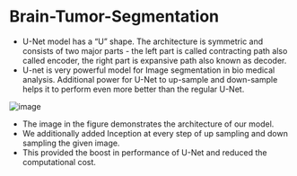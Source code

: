 # Brain-Tumor-Segmentation

<ul>
  <li>U-Net model has a “U” shape. The architecture is symmetric and consists of two major parts - the left part is called contracting path also called encoder, the right part is expansive path also known as decoder.</li>
<li>U-net is very powerful model for Image segmentation in bio medical analysis. Additional power for U-Net to up-sample and down-sample helps it to perform even more better than the regular U-Net.</li>
</ul>

![image](https://user-images.githubusercontent.com/66734659/163165531-be59643d-7e3b-45f5-b0c9-bad5d7d45003.png)

<ul>
  <li>The image in the figure demonstrates the architecture of our model. 
</li>
  <li>
We additionally added Inception at every step of up sampling and down sampling the given image.</li>
  <li>
This provided the boost in performance of U-Net and reduced the computational cost.</li>
  </ul>
